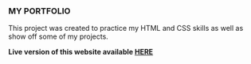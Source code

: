 ### MY PORTFOLIO

This project was created to practice my HTML and CSS skills as well as show off some of my projects.

**Live version of this website available [HERE](https://aclaystudios.com/)**
